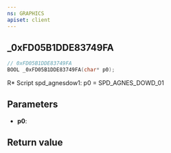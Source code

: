 ```yaml
---
ns: GRAPHICS
apiset: client
---
```

## _0xFD05B1DDE83749FA

```c
// 0xFD05B1DDE83749FA
BOOL _0xFD05B1DDE83749FA(char* p0);
```

R* Script spd_agnesdow1: p0 = SPD_AGNES_DOWD_01

## Parameters
* **p0**:

## Return value
